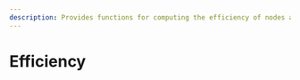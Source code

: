 ```yaml
---
description: Provides functions for computing the efficiency of nodes and graphs.
---
```


# Efficiency

